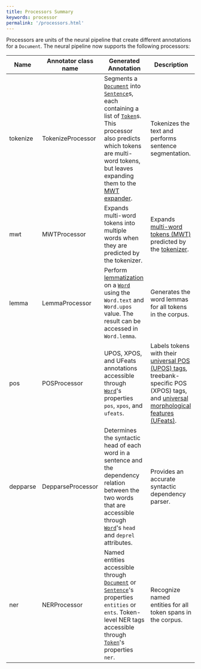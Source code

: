 ```yaml
---
title: Processors Summary
keywords: processor
permalink: '/processors.html'
---
```


Processors are units of the neural pipeline that create different annotations for a `Document`. The neural pipeline now supports the following processors:

| Name | Annotator class name | Generated Annotation | Description |
| --- | --- | --- | --- | 
| tokenize | TokenizeProcessor | Segments a [`Document`](data_objects.md#document) into [`Sentence`](data_objects.md#sentence)s, each containing a list of [`Token`](data_objects.md#token)s. This processor also predicts which tokens are multi-word tokens, but leaves expanding them to the [MWT expander](mwt.md). | Tokenizes the text and performs sentence segmentation. |
| mwt | MWTProcessor | Expands multi-word tokens into multiple words when they are predicted by the tokenizer. | Expands [multi-word tokens (MWT)](https://universaldependencies.org/u/overview/tokenization.html) predicted by the [tokenizer](tokenize.md). |
| lemma | LemmaProcessor | Perform [lemmatization](https://en.wikipedia.org/wiki/Lemmatisation) on a [`Word`](data_objects.md#word) using the `Word.text` and `Word.upos` value. The result can be accessed in `Word.lemma`. | Generates the word lemmas for all tokens in the corpus. |
| pos | POSProcessor | UPOS, XPOS, and UFeats annotations accessible through [`Word`](data_objects.md#word)'s properties `pos`, `xpos`, and `ufeats`. | Labels tokens with their [universal POS (UPOS) tags](https://universaldependencies.org/u/pos/), treebank-specific POS (XPOS) tags, and [universal morphological features (UFeats)](https://universaldependencies.org/u/feat/index.html). |
| depparse | DepparseProcessor | Determines the syntactic head of each word in a sentence and the dependency relation between the two words that are accessible through [`Word`](data_objects.md#word)'s `head` and `deprel` attributes. | Provides an accurate syntactic dependency parser. |
| ner | NERProcessor | Named entities accessible through [`Document`](data_objects.md#document) or [`Sentence`](data_objects.md#sentence)'s properties `entities` or `ents`. Token-level NER tags accessible through [`Token`](data_objects.md#token)'s properties `ner`. | Recognize named entities for all token spans in the corpus. |